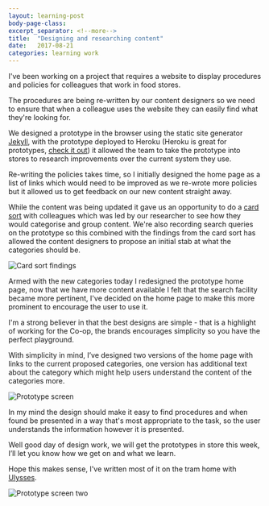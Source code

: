 ```yaml
---
layout: learning-post
body-page-class:
excerpt_separator: <!--more-->
title:  "Designing and researching content"
date:   2017-08-21
categories: learning work
---
```


I've been working on a project that requires a website to <!--more-->display procedures and policies for colleagues that work in food stores.

The procedures are being re-written by our content designers so we need to ensure that when a colleague uses the website they can easily find what they're looking for.  

We designed a prototype in the browser using the static site generator [Jekyll](https://jekyllrb.com), with the prototype deployed to Heroku (Heroku is great for prototypes, [check it out](https://www.heroku.com)) it allowed the team to take the prototype into stores to research improvements over the current system they use.

Re-writing the policies takes time, so I initially designed the home page as a list of links which would need to be improved as we re-wrote more policies but it allowed us to get feedback on our new content straight away.

While the content was being updated it gave us an opportunity to do a [card sort](https://www.smashingmagazine.com/2014/10/improving-information-architecture-card-sorting-beginners-guide/) with colleagues which was led by our researcher to see how they would categorise and group content.  We're also recording search queries on the prototype so this combined with the findings from the card sort has allowed the content designers to propose an initial stab at what the categories should be.

<img src="https://s3-eu-west-1.amazonaws.com/eskimo/card-sort-findings.jpg" alt="Card sort findings">

Armed with the new categories today I redesigned the prototype home page, now that we have more content available I felt that the search facility became more pertinent,  I've decided on the home page to make this more prominent to encourage the user to use it.

I'm a strong believer in that the best designs are simple - that is a highlight of working for the Co-op, the brands encourages simplicity so you have the perfect playground.

With simplicity in mind, I’ve designed two versions of the home page with links to the current proposed categories, one version has additional text about the category which might help users understand the content of the categories more.

<img src="https://s3-eu-west-1.amazonaws.com/eskimo/prototype-one.jpg" alt="Prototype screen">

In my mind the design should make it easy to find procedures and when found be presented in a way that's most appropriate to the task, so the user understands the information however it is presented.

Well good day of design work, we will get the prototypes in store this week, I’ll let you know how we get on and what we learn.

Hope this makes sense, I've written most of it on the tram home with [Ulysses](http://www.uxeskimo.co.uk/learning/writing/2017/08/16/ulysses-simplicity.html).

<img src="https://s3-eu-west-1.amazonaws.com/eskimo/prototype-two.jpg" alt="Prototype screen two">
